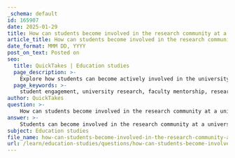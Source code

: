 ```yaml
---
_schema: default
id: 165907
date: 2025-01-29
title: How can students become involved in the research community at a university?
article_title: How can students become involved in the research community at a university?
date_format: MMM DD, YYYY
post_on_text: Posted on
seo:
  title: QuickTakes | Education studies
  page_description: >-
    Explore how students can become actively involved in the university research community through faculty engagement, research projects, seminars, independent initiatives, and student organizations.
  page_keywords: >-
    student engagement, university research, faculty mentorship, research projects, research groups, workshops, academic conferences, independent research, student organizations, networking opportunities
author: QuickTakes
question: >-
    How can students become involved in the research community at a university?
answer: >-
    Students can become involved in the research community at a university through several avenues that leverage the resources and opportunities available within the academic environment. Here are some effective strategies:\n\n1. **Engage with Faculty**: Students should actively seek out faculty members who are conducting research in their areas of interest. This can be done by attending office hours, participating in departmental events, or simply reaching out via email. Building relationships with faculty can lead to mentorship opportunities and potential involvement in research projects.\n\n2. **Participate in Research Projects**: Many universities offer opportunities for students to assist in ongoing research projects. This can include roles such as research assistants, where students can gain hands-on experience in data collection, analysis, and documentation. Engaging in these projects not only enhances learning but also allows students to contribute to meaningful research.\n\n3. **Join Research Groups or Labs**: Many departments have research groups or labs focused on specific topics. Students can inquire about joining these groups, which often welcome undergraduate or graduate students to participate in discussions, projects, and collaborative research efforts.\n\n4. **Attend Workshops and Seminars**: Universities frequently host workshops, seminars, and guest lectures that focus on various research topics. Attending these events can provide insights into current research trends and methodologies, as well as networking opportunities with faculty and fellow students.\n\n5. **Pursue Independent Research**: Students can also propose their own research projects, often with the guidance of a faculty mentor. This independent research can be a valuable experience, allowing students to explore their interests deeply and develop critical thinking and analytical skills.\n\n6. **Engage in Academic Conferences**: Participating in academic conferences, whether as an attendee or a presenter, can significantly enhance a student's research profile. Many universities encourage students to present their work, which can lead to valuable feedback and networking opportunities.\n\n7. **Utilize University Resources**: Most universities have dedicated resources for research, such as libraries, research centers, and funding opportunities for student projects. Students should familiarize themselves with these resources and take advantage of them to support their research endeavors.\n\n8. **Join Student Organizations**: Many universities have student organizations focused on research, academic interests, or specific fields of study. Joining these organizations can provide additional networking opportunities and access to resources and events related to research.\n\nBy actively engaging in these activities, students can immerse themselves in the research community, develop essential skills, and enhance their academic and professional trajectories.
subject: Education studies
file_name: how-can-students-become-involved-in-the-research-community-at-a-university.md
url: /learn/education-studies/questions/how-can-students-become-involved-in-the-research-community-at-a-university
---
```


&nbsp;